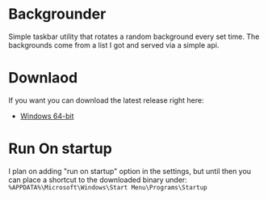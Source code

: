 Backgrounder
==============

Simple taskbar utility that rotates a random background every set time.
The backgrounds come from a list I got and served via a simple api.

Downlaod
==============
If you want you can download the latest release right here:
- [Windows 64-bit](https://github.com/dcohenb/backgrounder/releases/download/0.0.1/backgrounder.exe)


Run On startup
==============
I plan on adding "run on startup" option in the settings, but until then you can place a shortcut to the downloaded binary under:
`%APPDATA%\Microsoft\Windows\Start Menu\Programs\Startup`
